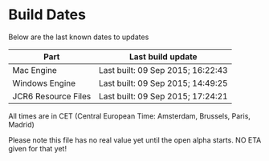 # Build Dates

Below are the last known dates to updates

Part | Last build update
-----|-----
Mac Engine | Last built: 09 Sep 2015; 16:22:43
Windows Engine | Last built: 09 Sep 2015; 14:49:25
JCR6 Resource Files | Last built: 09 Sep 2015; 17:24:21
All times are in CET (Central European Time: Amsterdam, Brussels, Paris, Madrid)


Please note this file has no real value yet until the open alpha starts. NO ETA given for that yet!
